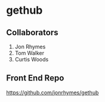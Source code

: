 # gethub

## Collaborators
1. Jon Rhymes
2. Tom Walker
3. Curtis Woods


## Front End Repo
https://github.com/jonrhymes/gethub

